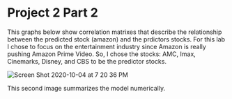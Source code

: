 # Project 2 Part 2

This graphs below show correlation matrixes that describe the relationship between the predicted stock (amazon) and the prdictors stocks. For this lab I chose to focus on the entertainment industry since Amazon is really pushing Amazon Prime Video. So, I chose the stocks: AMC, Imax, Cinemarks, Disney, and CBS to be the predictor stocks. 

![Screen Shot 2020-10-04 at 7 20 36 PM](https://user-images.githubusercontent.com/60228369/95031420-ec4ec600-0683-11eb-9202-e4839961ec5d.png)

This second image summarizes the model numerically.
